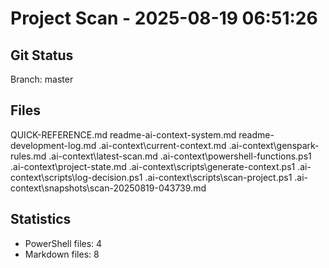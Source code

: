﻿# Project Scan - 2025-08-19 06:51:26

## Git Status
Branch: master

## Files
QUICK-REFERENCE.md readme-ai-context-system.md readme-development-log.md .ai-context\current-context.md .ai-context\genspark-rules.md .ai-context\latest-scan.md .ai-context\powershell-functions.ps1 .ai-context\project-state.md .ai-context\scripts\generate-context.ps1 .ai-context\scripts\log-decision.ps1 .ai-context\scripts\scan-project.ps1 .ai-context\snapshots\scan-20250819-043739.md

## Statistics  
- PowerShell files: 4
- Markdown files: 8
